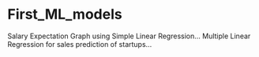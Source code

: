 # First_ML_models
Salary Expectation Graph using Simple Linear Regression...
Multiple Linear Regression for sales prediction of startups...
